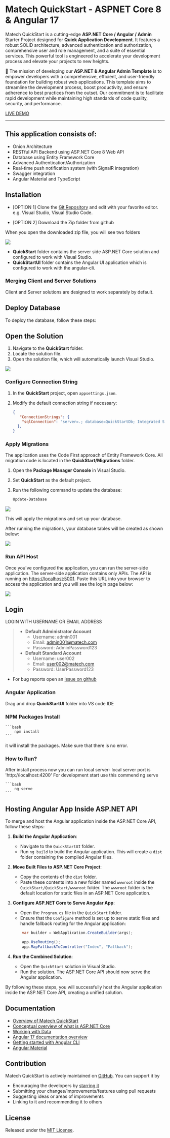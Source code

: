 # **Matech QuickStart** - ASPNET Core 8 & Angular 17 

Matech QuickStart is a cutting-edge **ASP.NET Core / Angular / Admin** Starter Project designed for **Quick Application Development**. It features a robust SOLID architecture, advanced authentication and authorization, comprehensive user and role management, and a suite of essential services. This powerful tool is engineered to accelerate your development process and elevate your projects to new heights.

🚀 The mission of developing our **ASP.NET & Angular Admin Template** is to empower developers with a comprehensive, efficient, and user-friendly foundation for building robust web applications. This template aims to streamline the development process, boost productivity, and ensure adherence to best practices from the outset. Our commitment is to facilitate rapid development while maintaining high standards of code quality, security, and performance.


[LIVE DEMO](https://matechdemo.azurewebsites.net)

___

## This application consists of:

*   Onion Architecture
*   RESTful API Backend using ASP.NET Core 8 Web API
*   Database using Entity Framework Core
*   Advanced Authentication/Authorization
*   Real-time push notification system (with SignalR integration)
*   Swagger integration
*   Angular Material and TypeScript


## Installation

* [OPTION 1] Clone the [Git Repository](https://github.com/njabulo240/QuickStart.git) and edit with your favorite editor. e.g. Visual Studio, Visual Studio Code.

* [OPTION 2] Download the Zip folder from github

When you open the downloaded zip file, you will see two folders

<img src="/img/14.png"/>

- **QuickStart** folder contains the server side ASP.NET Core solution and configured to work with Visual Studio.
- **QuickStartUI** folder contains the Angular UI application which is configured to work with the angular-cli.

### Merging Client and Server Solutions
Client and Server solutions are designed to work separately by default.


## Deploy Database 
To deploy the database, follow these steps:

## Open the Solution
1. Navigate to the **QuickStart** folder.
2. Locate the solution file.
3. Open the solution file, which will automatically launch Visual Studio.

 <img src="/img/18.png" />

### Configure Connection String
1. In the **QuickStart** project, open `appsettings.json`.
2. Modify the default connection string if necessary:

    ```json
    {
       "ConnectionStrings": {
        "sqlConnection": "server=.; database=QuickStartDb; Integrated Security=true;TrustServerCertificate=true"
      },
    }
    ```

### Apply Migrations
The application uses the Code First approach of Entity Framework Core. All migration code is located in the **QuickStart/Migrations** folder.

1. Open the **Package Manager Console** in Visual Studio.
2. Set **QuickStart** as the default project.
3. Run the following command to update the database:

    ```powershell
    Update-Database
    ```

  <img src="/img/16.png" />

This will apply the migrations and set up your database. 

After running the migrations, your database tables will be created as shown below:

  <img src="/img/11.png" />


### Run API Host

Once you've configured the application, you can run the server-side application. The server-side application contains only APIs. The API is running on [https://localhost:5001](https://localhost:5001). Paste this URL into your browser to access the application and you will see the login page below:

<img src="/img/17.png" />

## Login

LOGIN WITH USERNAME OR EMAIL ADDRESS
> * **Default Administrator Account**
>   * Username: admin001
>   * Email:    admin001@matech.com
>   * Password: AdminPassword123
> * **Default Standard Account**
>   * Username: user002
>   * Email:    user002@matech.com
>   * Password: UserPassword123

*	For bug reports open an [issue on github](https://github.com/njabulo240/QuickStart/issues)

### Angular Application
Drag and drop **QuickStartUI** folder into VS code IDE 

### NPM Packages Install
    ```bash
        npm install
    ```
it will install the packages. Make sure that there is no error.


### How to Run?

After install process now you can run local server- local server port is 'http://localhost:4200' For development start use this commend ng serve

    ```bash
        ng serve
    ```

## Hosting Angular App Inside ASP.NET API

To merge and host the Angular application inside the ASP.NET Core API, follow these steps:

1. **Build the Angular Application**:
    - Navigate to the `QuickStartUI` folder.
    - Run `ng build` to build the Angular application. This will create a `dist` folder containing the compiled Angular files.

2. **Move Built Files to ASP.NET Core Project**:
    - Copy the contents of the `dist` folder.
    - Paste these contents into a new folder named `wwwroot` inside the `QuickStart/QuickStart/wwwroot` folder. The `wwwroot` folder is the default location for static files in an ASP.NET Core application.

3. **Configure ASP.NET Core to Serve Angular App**:
    - Open the `Program.cs` file in the `QuickStart` folder.
    - Ensure that the `Configure` method is set up to serve static files and handle fallback routing for the Angular application:
    
    ```csharp
        var builder = WebApplication.CreateBuilder(args);

        app.UseRouting();
        app.MapFallbackToController("Index", "Fallback");

    ```

4. **Run the Combined Solution**:
    - Open the `QuickStart` solution in Visual Studio.
    - Run the solution. The ASP.NET Core API should now serve the Angular application.

By following these steps, you will successfully host the Angular application inside the ASP.NET Core API, creating a unified solution.



## Documentation

*   [Overview of Matech QuickStart](https://www.matechcoding.com)
*   [Conceptual overview of what is ASP.NET Core](https://go.microsoft.com/fwlink/?LinkId=518008)
*   [Working with Data](https://docs.microsoft.com/en-us/ef/#pivot=efcore)
*   [Angular 17 documentation overview](https://angular.io/guide/quickstart)
*   [Getting started with Angular CLI](https://cli.angular.io)
*   [Angular Material](https://material.angular.io)


## Contribution

Matech QuickStart is actively maintained on [GitHub](https://github.com/njabulo240/QuickStart). You can support it by
*   Encouraging the developers by [starring it](https://github.com/njabulo240/QuickStart)
*   Submitting your changes/improvements/features using pull requests
*   Suggesting ideas or areas of improvements
*   Linking to it and recommending it to others


## License

Released under the [MIT License](https://github.com/Njabulo240/QuickStart/blob/master/LICENSE).

